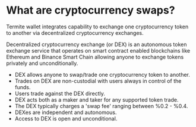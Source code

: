 # What are cryptocurrency swaps?

Termite wallet integrates capability to exchange one cryptocurrency token to another via decentralized cryptocurrency exchanges.

Decentralized cryptocurrency exchange (or DEX) is an autonomous token exchange service that operates on smart contract enabled blockchains like Ethereum and Binance Smart Chain allowing anyone to exchange tokens privately and unconditionally.

- DEX allows anyone to swap/trade one cryptocurrency token to another.
- Trades on DEX are non-custodial with users always in control of the funds.
- Users trade against the DEX directly.
- DEX acts both as a maker and taker for any supported token trade.
- The DEX typically charges a 'swap fee' ranging between %0.2 - %0.4.
- DEXes are independent and autonomous.
- Access to DEX is open and unconditional.

